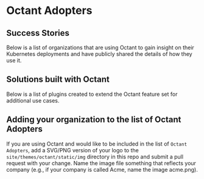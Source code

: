 # Octant Adopters

## Success Stories

Below is a list of organizations that are using Octant to gain insight on their Kubernetes deployments and have publicly shared the details of how they use it.

## Solutions built with Octant

Below is a list of plugins created to extend the Octant feature set for additional use cases.

## Adding your organization to the list of Octant Adopters

If you are using Octant and would like to be included in the list of `Octant Adopters`, add a SVG/PNG version of your logo to the `site/themes/octant/static/img` directory in this repo and submit a pull request with your change. Name the image file something that reflects your company (e.g., if your company is called Acme, name the image acme.png).
